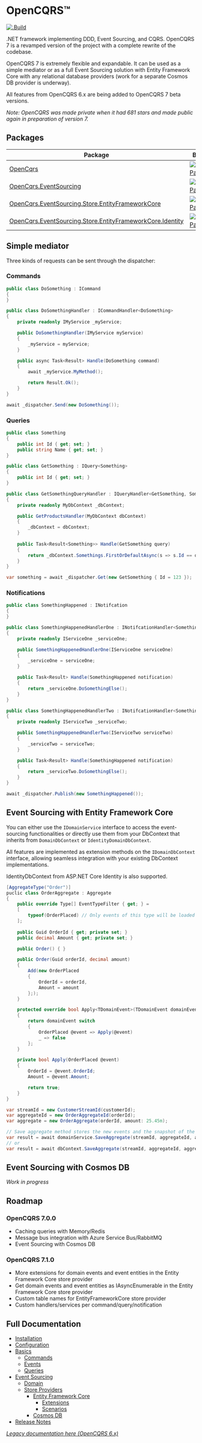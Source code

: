 # OpenCQRS&trade;

[![.Build](https://github.com/OpenCQRS/OpenCQRS/actions/workflows/build.yml/badge.svg)](https://github.com/OpenCQRS/OpenCQRS/actions/workflows/build.yml)

.NET framework implementing DDD, Event Sourcing, and CQRS. OpenCQRS 7 is a revamped version of the project with a complete rewrite of the codebase. 

OpenCQRS 7 is extremely flexible and expandable. It can be used as a simple mediator or as a full Event Sourcing solution with Entity Framework Core with any relational database providers (work for a separate Cosmos DB provider is underway).

All features from OpenCQRS 6.x are being added to OpenCQRS 7 beta versions.

_Note: OpenCQRS was made private when it had 681 stars and made public again in preparation of version 7._

## Packages

| Package                                                                                                                                               | Beta 4                                                                                                                                                          |
|-------------------------------------------------------------------------------------------------------------------------------------------------------|-----------------------------------------------------------------------------------------------------------------------------------------------------------------|
| [OpenCqrs](https://www.nuget.org/packages/OpenCqrs)                                                                                                   | [![Nuget Package](https://img.shields.io/badge/nuget-7.0.0-blue.svg)](https://www.nuget.org/packages/OpenCqrs)                                                  |
| [OpenCqrs.EventSourcing](https://www.nuget.org/packages/OpenCqrs.EventSourcing)                                                                       | [![Nuget Package](https://img.shields.io/badge/nuget-7.0.0-blue.svg)](https://www.nuget.org/packages/OpenCqrs.EventSourcing)                                    |
| [OpenCqrs.EventSourcing.Store.EntityFrameworkCore](https://www.nuget.org/packages/OpenCqrs.EventSourcing.Store.EntityFrameworkCore)                   | [![Nuget Package](https://img.shields.io/badge/nuget-7.0.0-blue.svg)](https://www.nuget.org/packages/OpenCqrs.EventSourcing.Store.EntityFrameworkCore)          |
| [OpenCqrs.EventSourcing.Store.EntityFrameworkCore.Identity](https://www.nuget.org/packages/OpenCqrs.EventSourcing.Store.EntityFrameworkCore.Identity) | [![Nuget Package](https://img.shields.io/badge/nuget-7.0.0-blue.svg)](https://www.nuget.org/packages/OpenCqrs.EventSourcing.Store.EntityFrameworkCore.Identity) |

## Simple mediator

Three kinds of requests can be sent through the dispatcher:

### Commands

```C#
public class DoSomething : ICommand
{
}

public class DoSomethingHandler : ICommandHandler<DoSomething>
{
    private readonly IMyService _myService;

    public DoSomethingHandler(IMyService myService)
    {
        _myService = myService;
    }

    public async Task<Result> Handle(DoSomething command)
    {
        await _myService.MyMethod();

        return Result.Ok();
    }
}

await _dispatcher.Send(new DoSomething());
```

### Queries

```C#
public class Something
{
    public int Id { get; set; }
    public string Name { get; set; }
}

public class GetSomething : IQuery<Something>
{
    public int Id { get; set; }
}

public class GetSomethingQueryHandler : IQueryHandler<GetSomething, Something>
{
    private readonly MyDbContext _dbContext;

    public GetProductsHandler(MyDbContext dbContext)
    {
        _dbContext = dbContext;
    }
        
    public Task<Result<Something>> Handle(GetSomething query)
    {
        return _dbContext.Somethings.FirstOrDefaultAsync(s => s.Id == query.Id);
    }
}

var something = await _dispatcher.Get(new GetSomething { Id = 123 });
```

### Notifications

```C#
public class SomethingHappened : INotifcation
{
}

public class SomethingHappenedHandlerOne : INotifcationHandler<SomethingHappened>
{
    private readonly IServiceOne _serviceOne;

    public SomethingHappenedHandlerOne(IServiceOne serviceOne)
    {
        _serviceOne = serviceOne;
    }

    public Task<Result> Handle(SomethingHappened notification)
    {
        return _serviceOne.DoSomethingElse();
    }
}

public class SomethingHappenedHandlerTwo : INotifcationHandler<SomethingHappened>
{
    private readonly IServiceTwo _serviceTwo;

    public SomethingHappenedHandlerTwo(IServiceTwo serviceTwo)
    {
        _serviceTwo = serviceTwo;
    }

    public Task<Result> Handle(SomethingHappened notification)
    {
        return _serviceTwo.DoSomethingElse();
    }
}

await _dispatcher.Publish(new SomethingHappened());
```

## Event Sourcing with Entity Framework Core

You can either use the `IDomainService` interface to access the event-sourcing functionalities or directly use them from your DbContext that inherits from `DomainDbContext` or `IdentityDomainDbContext`.

All features are implemented as extension methods on the `IDomainDbContext` interface, allowing seamless integration with your existing DbContext implementations.

IdentityDbContext from ASP.NET Core Identity is also supported.

```C#
[AggregateType("Order")]
puclic class OrderAggregate : Aggregate
{
    public override Type[] EventTypeFilter { get; } =
    [
        typeof(OrderPlaced) // Only events of this type will be loaded for the aggregate from the event stream
    ];
        
    public Guid OrderId { get; private set; }
    public decimal Amount { get; private set; }

    public Order() { }

    public Order(Guid orderId, decimal amount)
    {
        Add(new OrderPlaced
        {
            OrderId = orderId,
            Amount = amount
        };);
    }

    protected override bool Apply<TDomainEvent>(TDomainEvent domainEvent)
    {
        return domainEvent switch
        {
            OrderPlaced @event => Apply(@event)
            _ => false
        };
    }

    private bool Apply(OrderPlaced @event)
    {
        OrderId = @event.OrderId;
        Amount = @event.Amount;

        return true;
    }
}

var streamId = new CustomerStreamId(customerId);
var aggregateId = new OrderAggregateId(orderId);
var aggregate = new OrderAggregate(orderId, amount: 25.45m);

// Save aggregate method stores the new events and the snapshot of the aggregate to the latest state
var result = await domainService.SaveAggregate(streamId, aggregateId, aggregate, expectedEventSequence: 0);
// or
var result = await dbContext.SaveAggregate(streamId, aggregateId, aggregate, expectedEventSequence: 0);
```

## Event Sourcing with Cosmos DB

_Work in progress_

## Roadmap

### OpenCQRS 7.0.0

- Caching queries with Memory/Redis
- Message bus integration with Azure Service Bus/RabbitMQ
- Event Sourcing with Cosmos DB

### OpenCQRS 7.1.0

- More extensions for domain events and event entities in the Entity Framework Core store provider
- Get domain events and event entities as IAsyncEnumerable in the Entity Framework Core store provider
- Custom table names for EntityFrameworkCore store provider
- Custom handlers/services per command/query/notification

## Full Documentation

- [Installation](docs/Installation.md)
- [Configuration](docs/Configuration.md)
- [Basics](docs/Basics.md)
  - [Commands](docs/Commands.md)
  - [Events](docs/Events.md)
  - [Queries](docs/Queries.md)
- [Event Sourcing](docs/Event-Sourcing.md)
  - [Domain](docs/Domain.md)
  - [Store Providers](docs/Store-Providers.md)
    - [Entity Framework Core](docs/Entity-Framework-Core.md)
      - [Extensions](docs/Entity-Framework-Core-Extensions.md)
      - [Scenarios](docs/Entity-Framework-Core-Scenarios.md)
    - [Cosmos DB](docs/Cosmos.md)
- [Release Notes](docs/Release-Notes.md)

_[Legacy documentation here (OpenCQRS 6.x)](docs-6.x/index.md)_
